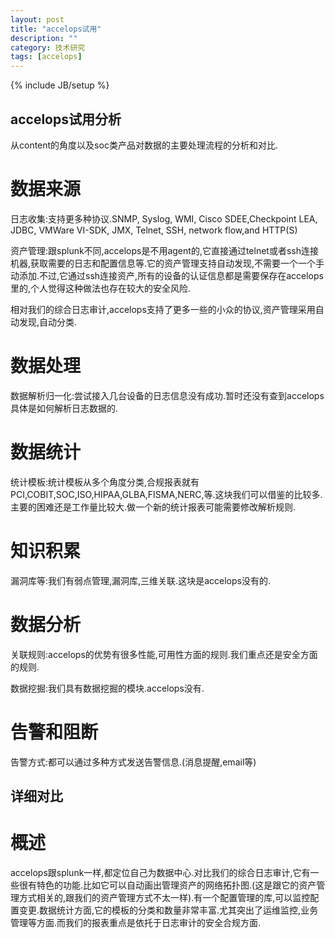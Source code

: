 ```yaml
---
layout: post
title: "accelops试用"
description: ""
category: 技术研究
tags: [accelops]
---
```

{% include JB/setup %}

## accelops试用分析 ##

从content的角度以及soc类产品对数据的主要处理流程的分析和对比.

# 数据来源 #

日志收集:支持更多种协议.SNMP, Syslog, WMI, Cisco SDEE,Checkpoint LEA, JDBC, VMWare VI-SDK, JMX, Telnet, SSH, network flow,and HTTP(S)

资产管理:跟splunk不同,accelops是不用agent的,它直接通过telnet或者ssh连接机器,获取需要的日志和配置信息等.它的资产管理支持自动发现,不需要一个一个手动添加.不过,它通过ssh连接资产,所有的设备的认证信息都是需要保存在accelops里的,个人觉得这种做法也存在较大的安全风险.

相对我们的综合日志审计,accelops支持了更多一些的小众的协议,资产管理采用自动发现,自动分类.

# 数据处理 #

数据解析归一化:尝试接入几台设备的日志信息没有成功.暂时还没有查到accelops具体是如何解析日志数据的.

# 数据统计 #

统计模板:统计模板从多个角度分类,合规报表就有PCI,COBIT,SOC,ISO,HIPAA,GLBA,FISMA,NERC,等.这块我们可以借鉴的比较多.主要的困难还是工作量比较大.做一个新的统计报表可能需要修改解析规则.

# 知识积累 #

漏洞库等:我们有弱点管理,漏洞库,三维关联.这块是accelops没有的.

# 数据分析 #

关联规则:accelops的优势有很多性能,可用性方面的规则.我们重点还是安全方面的规则.

数据挖掘:我们具有数据挖掘的模块.accelops没有.

# 告警和阻断 #

告警方式:都可以通过多种方式发送告警信息.(消息提醒,email等)


## 详细对比 ##

# 概述 #
accelops跟splunk一样,都定位自己为数据中心.对比我们的综合日志审计,它有一些很有特色的功能.比如它可以自动画出管理资产的网络拓扑图.(这是跟它的资产管理方式相关的,跟我们的资产管理方式不太一样).有一个配置管理的库,可以监控配置变更.数据统计方面,它的模板的分类和数量非常丰富.尤其突出了运维监控,业务管理等方面.而我们的报表重点是依托于日志审计的安全合规方面.

